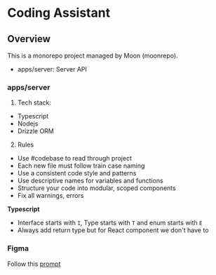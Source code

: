 # Coding Assistant

## Overview

This is a monorepo project managed by Moon (moonrepo).

- apps/server: Server API

### apps/server

1. Tech stack:

- Typescript
- Nodejs
- Drizzle ORM

2. Rules

- Use #codebase to read through project
- Each new file must follow train case naming
- Use a consistent code style and patterns
- Use descriptive names for variables and functions
- Structure your code into modular, scoped components
- Fix all warnings, errors

**Typescript**

- Interface starts with `I`, Type starts with `T` and enum starts with `E`
- Always add return type but for React component we don't have to

### Figma

Follow this [prompt](./prompts/figma-designer.prompt.md)
